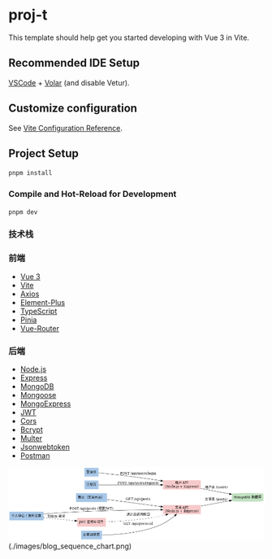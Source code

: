 # proj-t

This template should help get you started developing with Vue 3 in Vite.

## Recommended IDE Setup

[VSCode](https://code.visualstudio.com/) + [Volar](https://marketplace.visualstudio.com/items?itemName=Vue.volar) (and disable Vetur).

## Customize configuration

See [Vite Configuration Reference](https://vite.dev/config/).

## Project Setup

```sh
pnpm install
```

### Compile and Hot-Reload for Development

```sh
pnpm dev
```

### 技术栈

### 前端

- [Vue 3](https://v3.cn.vuejs.org/)
- [Vite](https://vitejs.dev/)
- [Axios](https://axios-http.com/zh/docs/intro)
- [Element-Plus](https://element-plus.gitee.io/)
- [TypeScript](https://www.typescriptlang.org/)
- [Pinia](https://pinia.vuejs.org/zh/)
- [Vue-Router](https://next.router.vuejs.org/)

### 后端

- [Node.js](https://nodejs.org/zh-cn/)
- [Express](https://expressjs.com/zh-cn/)
- [MongoDB](https://www.mongodb.com/)
- [Mongoose](https://mongoosejs.com/docs/guide.html)
- [MongoExpress](https://www.npmjs.com/package/mongoose-express)
- [JWT](https://jwt.io/)
- [Cors](https://www.npmjs.com/package/cors)
- [Bcrypt](https://www.npmjs.com/package/bcrypt)
- [Multer](https://www.npmjs.com/package/multer)
- [Jsonwebtoken](https://www.npmjs.com/package/jsonwebtoken)
- [Postman](https://www.postman.com/)

![架构图](./images/blog_flow_chart.png)
(./images/blog_sequence_chart.png)
